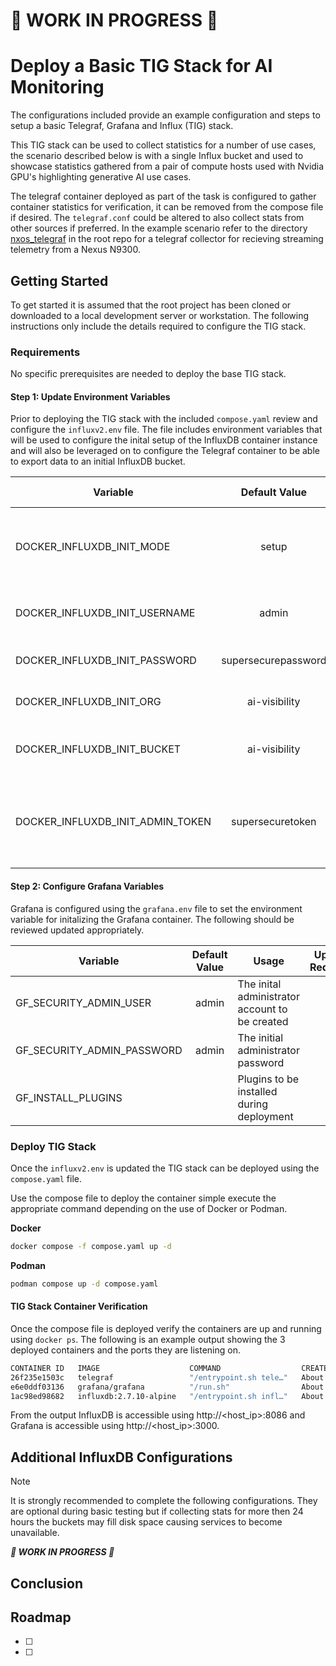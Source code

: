 <!-- About Project -->
# 🚧 WORK IN PROGRESS 🚧
# Deploy a Basic TIG Stack for AI Monitoring

The configurations included provide an example configuration and steps to setup a basic Telegraf, Grafana and Influx (TIG) stack. 

This TIG stack can be used to collect statistics for a number of use cases, the scenario described below is with a single Influx bucket and used to showcase statistics gathered from a pair of compute hosts used with Nvidia GPU's highlighting generative AI use cases. 

The telegraf container deployed as part of the task is configured to gather container statistics for verification, it can be removed from the compose file if desired. The `telegraf.conf` could be altered to also collect stats from other sources if preferred. In the example scenario refer to the directory [nxos_telegraf](../nxos_telegraf/) in the root repo for a telegraf collector for recieving streaming telemetry from a Nexus N9300.

<!-- Getting Started -->
## Getting Started
To get started it is assumed that the root project has been cloned or downloaded to a local development server or workstation. The following instructions only include the details required to configure the TIG stack.

### Requirements

No specific prerequisites are needed to deploy the base TIG stack.

#### Step 1: Update Environment Variables
Prior to deploying the TIG stack with the included `compose.yaml` review and configure the `influxv2.env` file. The file includes environment variables that will be used to configure the inital setup of the InfluxDB container instance and will also be leveraged on to configure the Telegraf container to be able to export data to an initial InfluxDB bucket.

| Variable | Default Value | Usage | Update Required |
|----------| :---: |-------| :---: |
| DOCKER_INFLUXDB_INIT_MODE | setup | No change required. Used to Setup InfluxDB on deploy |  |
| DOCKER_INFLUXDB_INIT_USERNAME | admin | The inital administrator user to be created |  |
| DOCKER_INFLUXDB_INIT_PASSWORD | supersecurepassword | The inital adminstrator password | :white_check_mark: |
| DOCKER_INFLUXDB_INIT_ORG | ai-visibility | InfluxDBv2 Inital Organization | |
| DOCKER_INFLUXDB_INIT_BUCKET | ai-visibility | Initial InfluxDBv2 Bucket to be created | |
| DOCKER_INFLUXDB_INIT_ADMIN_TOKEN | supersecuretoken | Token for admin user, used by Telegraf to authenticate and export data | :white_check_mark: |

#### Step 2: Configure Grafana Variables
Grafana is configured using the `grafana.env` file to set the environment variable for initalizing the Grafana container. The following should be reviewed updated appropriately.

| Variable | Default Value | Usage | Update Required |
|----------| :---: |-------| :---: |
| GF_SECURITY_ADMIN_USER | admin | The inital administrator account to be created | |
| GF_SECURITY_ADMIN_PASSWORD | admin | The initial administrator password | :white_check_mark: |
| GF_INSTALL_PLUGINS| | Plugins to be installed during deployment | |

### Deploy TIG Stack
Once the `influxv2.env` is updated the TIG stack can be deployed using the `compose.yaml` file.

Use the compose file to deploy the container simple execute the appropriate command depending on the use of Docker or Podman. 

**Docker**
``` bash
docker compose -f compose.yaml up -d
```

**Podman**
``` bash
podman compose up -d compose.yaml
```

#### TIG Stack Container Verification
Once the compose file is deployed verify the containers are up and running using `docker ps`. The following is an example output showing the 3 deployed containers and the ports they are listening on.

```bash
CONTAINER ID   IMAGE                    COMMAND                  CREATED              STATUS              PORTS                                                                       NAMES
26f235e1503c   telegraf                 "/entrypoint.sh tele…"   About a minute ago   Up About a minute   8092/udp, 8125/udp, 8094/tcp, 0.0.0.0:8125->8125/tcp, [::]:8125->8125/tcp   telegraf
e6e0ddf03136   grafana/grafana          "/run.sh"                About a minute ago   Up About a minute   0.0.0.0:3000->3000/tcp, [::]:3000->3000/tcp                                 grafana-server
1ac98ed98682   influxdb:2.7.10-alpine   "/entrypoint.sh infl…"   About a minute ago   Up About a minute   0.0.0.0:8086->8086/tcp, [::]:8086->8086/tcp                                 influxdb
```

From the output InfluxDB is accessible using http://<host_ip>:8086 and Grafana is accessible using http://<host_ip>:3000.



## Additional InfluxDB Configurations
> [!NOTE]
> It is strongly recommended to complete the following configurations. They are optional during basic testing but if collecting stats for more then 24 hours the buckets may fill disk space causing services to become unavailable.

***🚧 WORK IN PROGRESS 🚧***

## Conclusion


<!-- Roadmap -->
## Roadmap
- [ ] 
- [ ] 
<!-- MARKDOWN LINKS & IMAGES -->
<!-- https://www.markdownguide.org/basic-syntax/#reference-style-links -->
